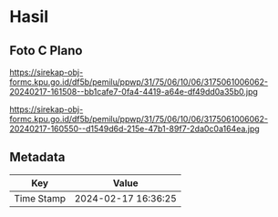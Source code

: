 # Hasil

## Foto C Plano

https://sirekap-obj-formc.kpu.go.id/df5b/pemilu/ppwp/31/75/06/10/06/3175061006062-20240217-161508--bb1cafe7-0fa4-4419-a64e-df49dd0a35b0.jpg

https://sirekap-obj-formc.kpu.go.id/df5b/pemilu/ppwp/31/75/06/10/06/3175061006062-20240217-160550--d1549d6d-215e-47b1-89f7-2da0c0a164ea.jpg


## Metadata

| Key        | Value               |
| ---------- | ------------------- |
| Time Stamp | 2024-02-17 16:36:25 |



